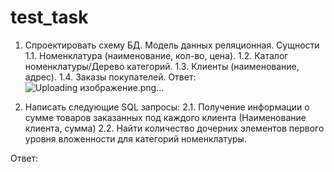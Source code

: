 # test_task
1. Спроектировать схему БД.
Модель данных реляционная.
Сущности
1.1. Номенклатура (наименование, кол-во, цена).
1.2. Каталог номенклатуры/Дерево категорий.
1.3. Клиенты (наименование, адрес).
1.4. Заказы покупателей.
Ответ:
![Uploading изображение.png…]()


3. Написать следующие SQL запросы:
2.1. Получение информации о сумме товаров заказанных под каждого клиента
(Наименование клиента, сумма)
2.2. Найти количество дочерних элементов первого уровня вложенности для категорий
номенклатуры.

Ответ:
